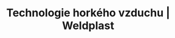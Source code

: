 ---
Filename: "dmychadla"
Link: "file:/Users/vinayakpatel/Downloads/www.weldplast.cz/produkty/technologie-horkeho-vzduchu/dmychadla"
product_name: "null"
product_id: "null"
title: "Technologie horkého vzduchu | Weldplast"
product_desc: ""
product_specs: ""
product_downloads: ""
href: ""
p_desc_2: ""
accessories: ""
similar_products: ""
---